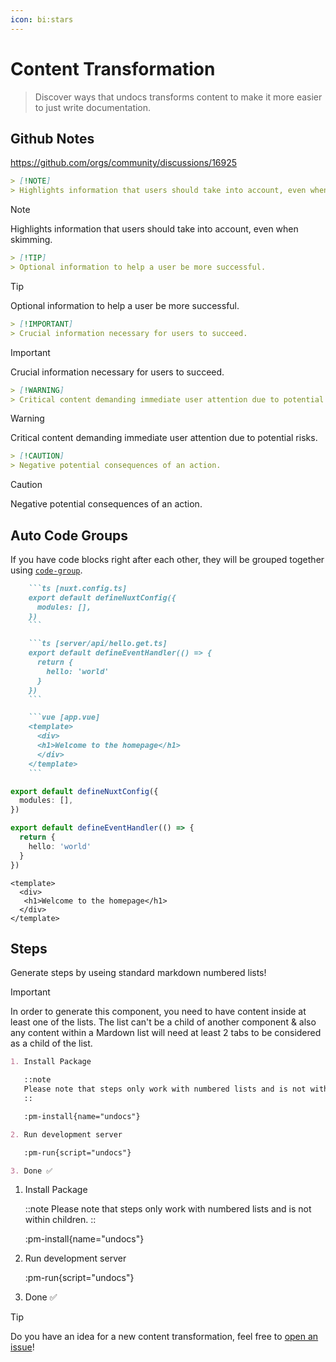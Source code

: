```yaml
---
icon: bi:stars
---
```


# Content Transformation

> Discover ways that undocs transforms content to make it more easier to just write documentation.

## Github Notes

https://github.com/orgs/community/discussions/16925

```md
> [!NOTE]
> Highlights information that users should take into account, even when skimming.
```

> [!NOTE]
> Highlights information that users should take into account, even when skimming.

```md
> [!TIP]
> Optional information to help a user be more successful.
```

> [!TIP]
> Optional information to help a user be more successful.

```md
> [!IMPORTANT]
> Crucial information necessary for users to succeed.
```

> [!IMPORTANT]
> Crucial information necessary for users to succeed.

```md
> [!WARNING]
> Critical content demanding immediate user attention due to potential risks.
```

> [!WARNING]
> Critical content demanding immediate user attention due to potential risks.

```md
> [!CAUTION]
> Negative potential consequences of an action.
```

> [!CAUTION]
> Negative potential consequences of an action.

## Auto Code Groups

If you have code blocks right after each other, they will be grouped together using [`code-group`](https://ui.nuxt.com/pro/prose/code-group).

```md
    ```ts [nuxt.config.ts]
    export default defineNuxtConfig({
      modules: [],
    })
    ```

    ```ts [server/api/hello.get.ts]
    export default defineEventHandler(() => {
      return {
        hello: 'world'
      }
    })
    ```

    ```vue [app.vue]
    <template>
      <div>
      <h1>Welcome to the homepage</h1>
      </div>
    </template>
    ```
```

```ts [nuxt.config.ts]
export default defineNuxtConfig({
  modules: [],
})
```

```ts [server/api/hello.get.ts]
export default defineEventHandler(() => {
  return {
    hello: 'world'
  }
})
```

```vue [app.vue]
<template>
  <div>
   <h1>Welcome to the homepage</h1>
  </div>
</template>
```

## Steps

Generate steps by useing standard markdown numbered lists!

> [!IMPORTANT]
> In order to generate this component, you need to have content inside at least one of the lists. The list can't be a child of another component & also any content within a Mardown list will need at least 2 tabs to be considered as a child of the list.

```md
1. Install Package

   ::note
   Please note that steps only work with numbered lists and is not within children.
   ::

   :pm-install{name="undocs"}

2. Run development server

   :pm-run{script="undocs"}

3. Done ✅
```

1. Install Package

   ::note
   Please note that steps only work with numbered lists and is not within children.
   ::

   :pm-install{name="undocs"}

2. Run development server

   :pm-run{script="undocs"}

3. Done ✅

> [!TIP]
> Do you have an idea for a new content transformation, feel free to [open an issue](https://github.com/unjs/undocs/issues/new?assignees=&labels=pending+triage&projects=&template=feature-request.yml)!

